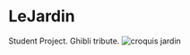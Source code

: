 # LeJardin
Student Project. Ghibli tribute.
![croquis jardin](https://user-images.githubusercontent.com/99180601/169664802-d1a37d22-d793-48b8-b979-ccd3cf5b5e2a.jpg)

